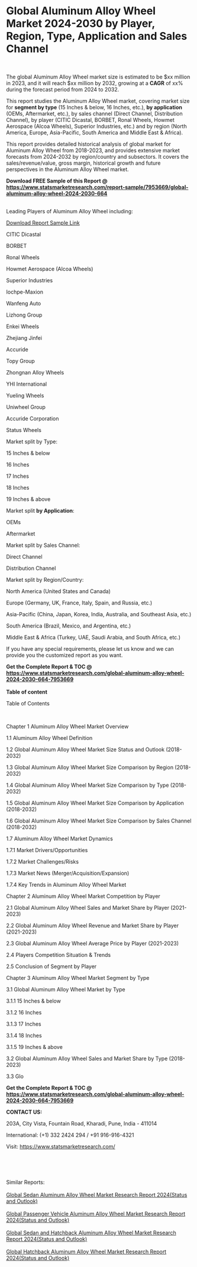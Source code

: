 <h1>Global Aluminum Alloy Wheel Market 2024-2030 by Player, Region, Type, Application and Sales Channel</h1><br/><p>The global Aluminum Alloy Wheel market size is estimated to be $xx million in 2023, and it will reach $xx million by 2032, growing at a <strong>CAGR</strong> of xx% during the forecast period from 2024 to 2032.</p><p>
 
 This report studies the Aluminum Alloy Wheel market, covering market size for <strong>segment by type</strong> (15 Inches & below, 16 Inches, etc.), <strong>by application</strong> (OEMs, Aftermarket, etc.), by sales channel (Direct Channel, Distribution Channel), by player (CITIC Dicastal, BORBET, Ronal Wheels, Howmet Aerospace (Alcoa Wheels), Superior Industries, etc.) and by region (North America, Europe, Asia-Pacific, South America and Middle East & Africa).</p><p>
 
 This report provides detailed historical analysis of global market for Aluminum Alloy Wheel from 2018-2023, and provides extensive market forecasts from 2024-2032 by region/country and subsectors. It covers the sales/revenue/value, gross margin, historical growth and future perspectives in the Aluminum Alloy Wheel market.</p><div><b>Download FREE Sample of this Report @ <a href="https://www.statsmarketresearch.com/download-free-sample/7953669/global-aluminum-alloy-wheel-2024-2030-664">https://www.statsmarketresearch.com/report-sample/7953669/global-aluminum-alloy-wheel-2024-2030-664</a></b></div><br><p>
 
 Leading Players of Aluminum Alloy Wheel including:</p><p><a href="https://www.statsmarketresearch.com/download-free-sample/7953669/global-aluminum-alloy-wheel-2024-2030-664">Download Report Sample Link</a></p><p>CITIC Dicastal</p><p>BORBET</p><p>Ronal Wheels</p><p>Howmet Aerospace (Alcoa Wheels)</p><p>Superior Industries</p><p>Iochpe-Maxion</p><p>Wanfeng Auto</p><p>Lizhong Group</p><p>Enkei Wheels</p><p>Zhejiang Jinfei</p><p>Accuride</p><p>Topy Group</p><p>Zhongnan Alloy Wheels</p><p>YHI International</p><p>Yueling Wheels</p><p>Uniwheel Group</p><p>Accuride Corporation</p><p>Status Wheels</p><p>
 
 Market split by Type:</p><p>15 Inches & below</p><p>16 Inches</p><p>17 Inches</p><p>18 Inches</p><p>19 Inches & above</p><p>
 
 Market split <strong>by Application</strong>:</p><p>OEMs</p><p>Aftermarket</p><p>
 
 Market split by Sales Channel:</p><p>Direct Channel</p><p>Distribution Channel</p><p>
 
 Market split by Region/Country:</p><p>North America (United States and Canada)</p><p>Europe (Germany, UK, France, Italy, Spain, and Russia, etc.)</p><p>Asia-Pacific (China, Japan, Korea, India, Australia, and Southeast Asia, etc.)</p><p>South America (Brazil, Mexico, and Argentina, etc.)</p><p>Middle East & Africa (Turkey, UAE, Saudi Arabia, and South Africa, etc.)</p><p>
 
 If you have any special requirements, please let us know and we can provide you the customized report as you want.</p><div><b>Get the Complete Report & TOC @ <a href="https://www.statsmarketresearch.com/global-aluminum-alloy-wheel-2024-2030-664-7953669">https://www.statsmarketresearch.com/global-aluminum-alloy-wheel-2024-2030-664-7953669</a></b></div><br><b>Table of content</b><p>Table of Contents<br />
 
 <br />
 
 Chapter 1 Aluminum Alloy Wheel Market Overview<br />
 
  1.1 Aluminum Alloy Wheel Definition<br />
 
  1.2 Global Aluminum Alloy Wheel Market Size Status and Outlook (2018-2032)<br />
 
  1.3 Global Aluminum Alloy Wheel Market Size Comparison by Region (2018-2032)<br />
 
  1.4 Global Aluminum Alloy Wheel Market Size Comparison by Type (2018-2032)<br />
 
  1.5 Global Aluminum Alloy Wheel Market Size Comparison by Application (2018-2032)<br />
 
  1.6 Global Aluminum Alloy Wheel Market Size Comparison by Sales Channel (2018-2032)<br />
 
  1.7 Aluminum Alloy Wheel Market Dynamics<br />
 
  1.7.1 Market Drivers/Opportunities<br />
 
  1.7.2 Market Challenges/Risks<br />
 
  1.7.3 Market News (Merger/Acquisition/Expansion)<br />
 
  1.7.4 Key Trends in Aluminum Alloy Wheel Market<br />
 
 Chapter 2 Aluminum Alloy Wheel Market Competition by Player<br />
 
  2.1 Global Aluminum Alloy Wheel Sales and Market Share by Player (2021-2023)<br />
 
  2.2 Global Aluminum Alloy Wheel Revenue and Market Share by Player (2021-2023)<br />
 
  2.3 Global Aluminum Alloy Wheel Average Price by Player (2021-2023)<br />
 
  2.4 Players Competition Situation & Trends<br />
 
  2.5 Conclusion of Segment by Player<br />
 
 Chapter 3 Aluminum Alloy Wheel Market Segment by Type<br />
 
  3.1 Global Aluminum Alloy Wheel Market by Type<br />
 
  3.1.1 15 Inches & below<br />
 
  3.1.2 16 Inches<br />
 
  3.1.3 17 Inches<br />
 
  3.1.4 18 Inches<br />
 
  3.1.5 19 Inches & above<br />
 
  3.2 Global Aluminum Alloy Wheel Sales and Market Share by Type (2018-2023)<br />
 
  3.3 Glo<br><div><b>Get the Complete Report & TOC @ <a href="https://www.statsmarketresearch.com/global-aluminum-alloy-wheel-2024-2030-664-7953669">https://www.statsmarketresearch.com/global-aluminum-alloy-wheel-2024-2030-664-7953669</a></b></div></p>
 
 <b>CONTACT US:</b><br>
 
 203A, City Vista, Fountain Road, Kharadi, Pune, India - 411014 <br>
 
 International: (+1) 332 2424 294 / +91 916-916-4321<br>
 
 Visit: <a href="https://www.statsmarketresearch.com/">https://www.statsmarketresearch.com/</a>
 
 <br>
 
 <br><br>Similar Reports: <br><br><a href="https://www.statsmarketresearch.com/global-sedan-aluminum-alloy-wheel-2024-321-7984892">Global Sedan Aluminum Alloy Wheel Market Research Report 2024(Status and Outlook)</a><br><br><a href="https://www.statsmarketresearch.com/global-passenger-vehicle-aluminum-alloy-wheel-2024-223-7984888">Global Passenger Vehicle Aluminum Alloy Wheel Market Research Report 2024(Status and Outlook)</a><br><br><a href="https://www.statsmarketresearch.com/global-sedan-hatchback-aluminum-alloy-wheel-2024-102-7984889">Global Sedan and Hatchback Aluminum Alloy Wheel Market Research Report 2024(Status and Outlook)</a><br><br><a href="https://www.statsmarketresearch.com/global-hatchback-aluminum-alloy-wheel-2024-988-7984891">Global Hatchback Aluminum Alloy Wheel Market Research Report 2024(Status and Outlook)</a><br><br>